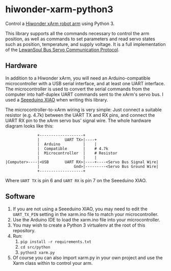 # hiwonder-xarm-python3
Control a [Hiwonder xArm robot arm](https://www.hiwonder.hk/products/xarm-hiwonder-6dof-bus-servo-robotic-arm-based-on-scratch-arduino-programmable-robotic-arm)
using Python 3.

This library supports all the commands necessary to control the arm position, as well as commands to set parameters and
read servo states such as position, temperature, and supply voltage.  It is a full implementation of the
[LewanSoul Bus Servo Communication Protocol](https://www.dropbox.com/sh/6pvnbjkwey2yr93/AACxdx1YI7Ps-4-y3zM9UBV7a?dl=0&preview=LewanSoul+Bus+Servo+Communication+Protocol.pdf>).


## Hardware
In addition to a Hiwonder xArm, you will need an Arduino-compatible microcontroller with a USB serial interface,
and at least one UART interface.  The microcontroller is used to convert the serial commands from the computer into
half-duplex UART commands sent to the xArm's servo bus.  I used a [Seeeduino XIAO](https://www.seeedstudio.com/Seeeduino-XIAO-Arduino-Microcontroller-SAMD21-Cortex-M0+-p-4426.html)
when writing this library.

The microcontroller-to-xArm wiring is very simple:  Just connect a suitable resistor (e.g. 4.7k) between the
UART TX and RX pins, and connect the UART RX pin to the xArm servo bus' signal wire.  The whole hardware diagram looks
like this:

```
              +-------------------+
              |           UART TX>|----+
              |  Arduino          |    |
              |  Compatible       |    # 4.7k
              |  Microcontroller  |    # Resistor
              |                   |    |
|Computer>----|<USB       UART RX>|----+----<Servo Bus Signal Wire|
              |               Gnd>|---------<Servo Bus Ground Wire|
              +-------------------+
```

Where `UART TX` is pin 6 and `UART RX` is pin 7 on the Seeeduino XIAO.


## Software
1. If you are not using a Seeeduino XIAO, you may need to edit the `UART_TX_PIN` setting in the xarm.ino file
   to match your microcontroller.
1. Use the Arduino IDE to load the xarm.ino file into your microcontroller.
1. You may wish to create a Python 3 virtualenv at the root of this repository.
1. Run:
   1. `pip install -r requirements.txt`
   1. `cd src/python`
   1. `python3 xarm.py`
1. Of course you can also import xarm.py in your own project and use the Xarm class within to control your arm.
